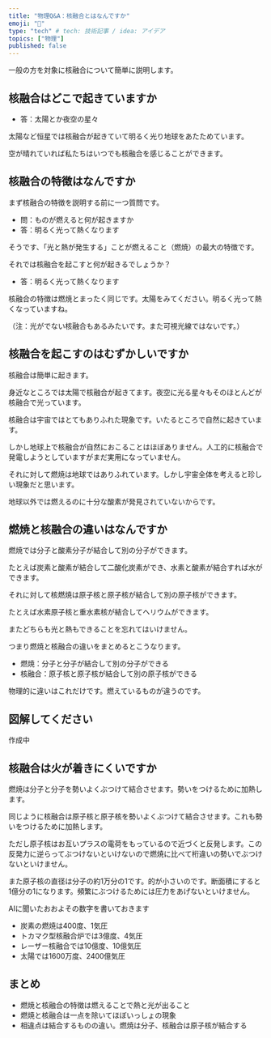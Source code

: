 ```yaml
---
title: "物理Q&A：核融合とはなんですか"
emoji: "💨"
type: "tech" # tech: 技術記事 / idea: アイデア
topics: ["物理"]
published: false
---
```


一般の方を対象に核融合について簡単に説明します。

## 核融合はどこで起きていますか 

- 答：太陽とか夜空の星々

太陽など恒星では核融合が起きていて明るく光り地球をあたためています。

空が晴れていれば私たちはいつでも核融合を感じることができます。

## 核融合の特徴はなんですか 

まず核融合の特徴を説明する前に一つ質問です。

- 問：ものが燃えると何が起きますか
- 答：明るく光って熱くなります

そうです、「光と熱が発生する」ことが燃えること（燃焼）の最大の特徴です。

それでは核融合を起こすと何が起きるでしょうか？

- 答：明るく光って熱くなります

核融合の特徴は燃焼とまったく同じです。太陽をみてください。明るく光って熱くなっていますね。

（注：光がでない核融合もあるみたいです。また可視光線ではないです。）

## 核融合を起こすのはむずかしいですか 

核融合は簡単に起きます。

身近なところでは太陽で核融合が起きてます。夜空に光る星々もそのほとんどが核融合で光っています。

核融合は宇宙ではとてもありふれた現象です。いたるところで自然に起きています。

しかし地球上で核融合が自然におこることはほぼありません。人工的に核融合で発電しようとしていますがまだ実用になっていません。

それに対して燃焼は地球ではありふれています。しかし宇宙全体を考えると珍しい現象だと思います。

地球以外では燃えるのに十分な酸素が発見されていないからです。

## 燃焼と核融合の違いはなんですか 

燃焼では分子と酸素分子が結合して別の分子ができます。

たとえば炭素と酸素が結合して二酸化炭素ができ、水素と酸素が結合すれば水ができます。

それに対して核燃焼は原子核と原子核が結合して別の原子核ができます。

たとえば水素原子核と重水素核が結合してヘリウムができます。

またどちらも光と熱もできることを忘れてはいけません。

つまり燃焼と核融合の違いをまとめるとこうなります。

- 燃焼：分子と分子が結合して別の分子ができる
- 核融合：原子核と原子核が結合して別の原子核ができる

物理的に違いはこれだけです。燃えているものが違うのです。

## 図解してください 
作成中

## 核融合は火が着きにくいですか 

燃焼は分子と分子を勢いよくぶつけて結合させます。勢いをつけるために加熱します。

同じように核融合は原子核と原子核を勢いよくぶつけて結合させます。これも勢いをつけるために加熱します。

ただし原子核はお互いプラスの電荷をもっているので近づくと反発します。この反発力に逆らってぶつけないといけないので燃焼に比べて桁違いの勢いでぶつけないといけません。

また原子核の直径は分子の約1万分の1です。的が小さいのです。断面積にすると1億分の1になります。頻繁にぶつけるためには圧力をあげないといけません。

AIに聞いたおおよその数字を書いておきます

- 炭素の燃焼は400度、1気圧
- トカマク型核融合炉では3億度、4気圧
- レーザー核融合では10億度、10億気圧
- 太陽では1600万度、2400億気圧

## まとめ 

- 燃焼と核融合の特徴は燃えることで熱と光が出ること
- 燃焼と核融合は一点を除いてほぼいっしょの現象
- 相違点は結合するものの違い。燃焼は分子、核融合は原子核が結合する
